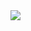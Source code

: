 <a href="https://github.com/Scorpgodwest">
  <img align="center" src="https://github-readme-stats.anuraghazra1.vercel.app/api?username=Scorpgodwest&show_icons=true&count_private=true&theme=dark">
</a>
